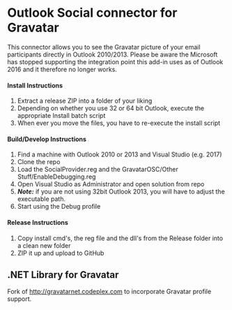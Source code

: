 Outlook Social connector for Gravatar
========
This connector allows you to see the Gravatar picture of your email participants directly in Outlook 2010/2013. Please be aware the Microsoft has stopped supporting the integration point this add-in uses as of Outlook 2016 and it therefore no longer works.

#### Install Instructions
 1. Extract a release ZIP into a folder of your liking
 2. Depending on whether you use 32 or 64 bit Outlook, execute the appropriate Install batch script
 3. When ever you move the files, you have to re-execute the install script

#### Build/Develop Instructions
 1. Find a machine with Outlook 2010 or 2013 and Visual Studio (e.g. 2017)
 2. Clone the repo
 3. Load the SocialProvider.reg and the GravatarOSC/Other Stuff/EnableDebugging.reg
 4. Open Visual Studio as Administrator and open solution from repo
 5. ***Note:*** if you are not using 32bit Outlook 2013, you will have to adjust the executable path.
 6. Start using the Debug profile

#### Release Instructions
 1. Copy install cmd's, the reg file and the dll's from the Release folder into a clean new folder
 2. ZIP it up and upload to GitHub

## .NET Library for Gravatar
Fork of http://gravatarnet.codeplex.com to incorporate Gravatar profile support.

